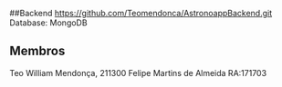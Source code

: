 ##Backend
https://github.com/Teomendonca/AstronoappBackend.git
Database: MongoDB

## Membros
Teo William Mendonça, 211300
Felipe Martins de Almeida RA:171703
